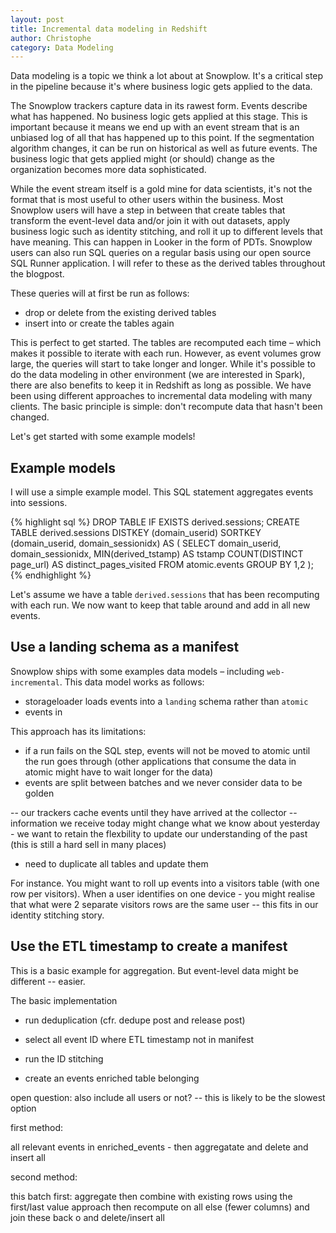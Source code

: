 ```yaml
---
layout: post
title: Incremental data modeling in Redshift
author: Christophe
category: Data Modeling
---
```


Data modeling is a topic we think a lot about at Snowplow. It's a critical step in the pipeline because it's where business logic gets applied to the data.

The Snowplow trackers capture data in its rawest form. Events describe what has happened. No business logic gets applied at this stage. This is important because it means we end up with an event stream that is an unbiased log of all that has happened up to this point. If the segmentation algorithm changes, it can be run on historical as well as future events. The business logic that gets applied might (or should) change as the organization becomes more data sophisticated.

While the event stream itself is a gold mine for data scientists, it's not the format that is most useful to other users within the business. Most Snowplow users will have a step in between that create tables that transform the event-level data and/or join it with out datasets, apply business logic such as identity stitching, and roll it up to different levels that have meaning. This can happen in Looker in the form of PDTs. Snowplow users can also run SQL queries on a regular basis using our open source SQL Runner application. I will refer to these as the derived tables throughout the blogpost.

These queries will at first be run as follows:

- drop or delete from the existing derived tables
- insert into or create the tables again

This is perfect to get started. The tables are recomputed each time – which makes it possible to iterate with each run. However, as event volumes grow large, the queries will start to take longer and longer. While it's possible to do the data modeling in other environment (we are interested in Spark), there are also benefits to keep it in Redshift as long as possible. We have been using different approaches to incremental data modeling with many clients. The basic principle is simple: don't recompute data that hasn't been changed.

Let's get started with some example models!

## Example models

I will use a simple example model. This SQL statement aggregates events into sessions.

{% highlight sql %}
DROP TABLE IF EXISTS derived.sessions;
CREATE TABLE derived.sessions
  DISTKEY (domain_userid)
  SORTKEY (domain_userid, domain_sessionidx)
AS (
  SELECT
    domain_userid,
    domain_sessionidx,
    MIN(derived_tstamp) AS tstamp
    COUNT(DISTINCT page_url) AS distinct_pages_visited
  FROM atomic.events
  GROUP BY 1,2
);
{% endhighlight %}

Let's assume we have a table `derived.sessions` that has been recomputing with each run. We now want to keep that table around and add in all new events.

## Use a landing schema as a manifest

Snowplow ships with some examples data models – including `web-incremental`. This data model works as follows:

- storageloader loads events into a `landing` schema rather than `atomic`
- events in

This approach has its limitations:

- if a run fails on the SQL step, events will not be moved to atomic until the run goes through (other applications that consume the data in atomic might have to wait longer for the data)
- events are split between batches and we never consider data to be golden

-- our trackers cache events until they have arrived at the collector
-- information we receive today might change what we know about yesterday - we want to retain the flexbility to update our understanding of the past (this is still a hard sell in many places)

- need to duplicate all tables and update them

For instance. You might want to roll up events into a visitors table (with one row per visitors). When a user identifies on one device - you might realise that what were 2 separate visitors rows are the same user -- this fits in our identity stitching story.

## Use the ETL timestamp to create a manifest

This is a basic example for aggregation. But event-level data might be different -- easier.

The basic implementation

- run deduplication (cfr. dedupe post and release post)
- select all event ID where ETL timestamp not in manifest
- run the ID stitching

- create an events enriched table belonging

open question: also include all users or not? -- this is likely to be the slowest option



first method:

all relevant events in enriched_events - then aggregatate and delete and insert all

second method:

this batch first: aggregate then combine with existing rows using the first/last value approach then recompute on all else (fewer columns) and join these back o and delete/insert all

